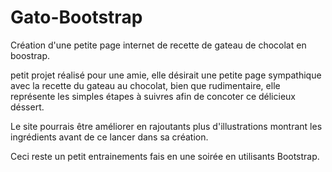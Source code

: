 # Gato-Bootstrap
Création d'une petite page internet de recette de gateau de chocolat en boostrap.

petit projet réalisé pour une amie, elle désirait une petite page sympathique avec la recette du gateau au chocolat,
bien que rudimentaire, elle représente les simples étapes à suivres afin de concoter ce délicieux déssert.

Le site pourrais être améliorer en rajoutants plus d'illustrations montrant les ingrédients avant de ce lancer dans sa création.

Ceci reste un petit entrainements fais en une soirée en utilisants Bootstrap. 
